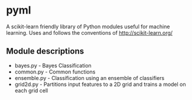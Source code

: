 # pyml

A scikit-learn friendly library of Python modules useful for machine learning.
Uses and follows  the conventions of http://scikit-learn.org/

## Module descriptions

* bayes.py - Bayes Classification
* common.py - Common functions
* ensemble.py - Classification using an ensemble of classifiers
* grid2d.py - Partitions input features to a 2D grid and trains a model on each grid cell

